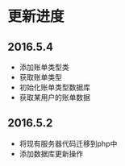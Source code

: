 # 更新进度

## 2016.5.4

- 添加账单类型类
- 获取账单类型
- 初始化账单类型数据库
- 获取某用户的账单数据

## 2016.5.2

- 将现有服务器代码迁移到php中
- 添加数据库更新操作